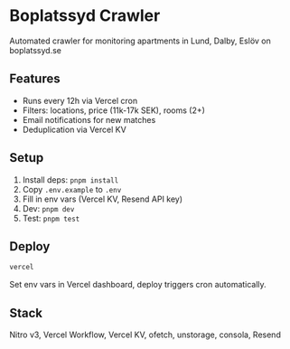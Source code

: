 # Boplatssyd Crawler

Automated crawler for monitoring apartments in Lund, Dalby, Eslöv on boplatssyd.se

## Features

- Runs every 12h via Vercel cron
- Filters: locations, price (11k-17k SEK), rooms (2+)
- Email notifications for new matches
- Deduplication via Vercel KV

## Setup

1. Install deps: `pnpm install`
2. Copy `.env.example` to `.env`
3. Fill in env vars (Vercel KV, Resend API key)
4. Dev: `pnpm dev`
5. Test: `pnpm test`

## Deploy

```bash
vercel
```

Set env vars in Vercel dashboard, deploy triggers cron automatically.

## Stack

Nitro v3, Vercel Workflow, Vercel KV, ofetch, unstorage, consola, Resend
